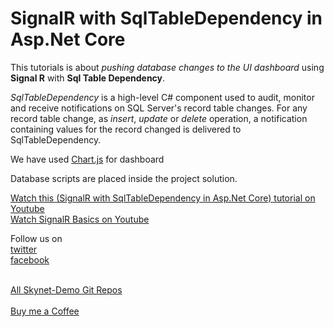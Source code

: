 # SignalR with SqlTableDependency in Asp.Net Core

This tutorials is about <i>pushing database changes to the UI dashboard</i> using <b>Signal R</b> with <b>Sql Table Dependency</b>. 

<i>SqlTableDependency</i> is a high-level C# component used to audit, monitor and receive notifications on SQL Server's record table changes. 
For any record table change, as <i>insert</i>, <i>update</i> or <i>delete</i> operation, a notification containing values for the record changed is delivered to SqlTableDependency.

We have used <a href="https://www.chartjs.org/" target="_blank">Chart.js</a> for dashboard

Database scripts are placed inside the project solution.

<a href="https://youtu.be/3SJrag0UiTY">Watch this (SignalR with SqlTableDependency in Asp.Net Core) tutorial on Youtube</a></br>
<a href="https://youtu.be/_RepoZyMtL4">Watch SignalR Basics on Youtube</a></br>

Follow us on <br/>
<a href="https://twitter.com/Skynetechs">twitter</a> <br/>
<a href="https://www.facebook.com/Skynetfor.net">facebook</a>

<br/>
<a href="https://github.com/Skynet-Demos">All Skynet-Demo Git Repos</a> <br/>

<br>
<a href="https://www.buymeacoffee.com/skynetechs">Buy me a Coffee</a>
